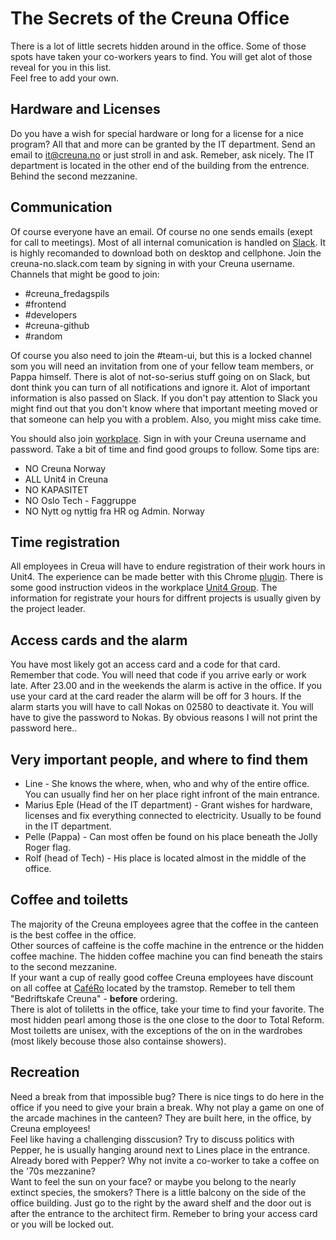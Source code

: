 # The Secrets of the Creuna Office #

There is a lot of little secrets hidden around in the office. 
Some of those spots have taken your co-workers years to find.
You will get alot of those reveal for you in this list. <br>
Feel free to add your own.


## Hardware and Licenses ##

Do you have a wish for special hardware or long for a license for a nice program? All that and more can be granted by the IT department. Send an email to it@creuna.no or just stroll in and ask. Remeber, ask nicely. 
The IT department is located in the other end of the building from the entrence. Behind the second mezzanine.

## Communication ##

Of course everyone have an email. Of course no one sends emails (exept for call to meetings). Most of all internal comunication is handled on [Slack](https://slack.com/). It is highly recomanded to download both on desktop and cellphone. Join the creuna-no.slack.com team by signing in with your Creuna username. Channels that might be good to join:
* #creuna_fredagspils
* #frontend
* #developers
* #creuna-github
* #random
<!--more channels?-->

Of course you also need to join the #team-ui, but this is a locked channel som you will need an invitation from one of your fellow team members, or Pappa himself. There is alot of not-so-serius stuff going on on Slack, but dont think you can turn of all notifications and ignore it. Alot of important information is also passed on Slack. If you don't pay attention to Slack you might find out that you don't know where that important meeting moved or that someone can help you with a problem. Also, you might miss cake time. 

You should also join [workplace](https://creuna.facebook.com/). Sign in with your Creuna username and password. Take a bit of time and find good groups to follow. Some tips are:
* NO Creuna Norway
* ALL Unit4 in Creuna
* NO KAPASITET
* NO Oslo Tech - Faggruppe
* NO Nytt og nyttig fra HR og Admin. Norway
<!--more groups?-->

## Time registration ##
All employees in Creua will have to endure registration of their work hours in Unit4. 
The experience can be made better with this Chrome [plugin](https://github.com/Creuna-Oslo/Unit4Enhancements). 
There is some good instruction videos in the workplace [Unit4 Group](https://creuna.facebook.com/groups/1056335684500691/videos/). The information for registrate your hours for diffrent projects is usually given by the project leader. 

## Access cards and the alarm ##
You have most likely got an access card and a code for that card. Remember that code. You will need that code if you arrive early or work late. <!--check the times and add--> After 23.00 and in the weekends the alarm is active in the office. If you use your card at the card reader the alarm will be off for 3 hours. If the alarm starts you will have to call Nokas on 02580 to deactivate it. You will have to give the password to Nokas. By obvious reasons I will not print the password here.. 

## Very important people, and where to find them ##

* Line - She knows the where, when, who and why of the entire office. You can usually find her on her place right infront of the main entrance.
* Marius Eple (Head of the IT department) - Grant wishes for hardware, licenses and fix everything connected to electricity. Usually to be found in the IT department. 
* Pelle (Pappa) - Can most offen be found on his place beneath the Jolly Roger flag. 
* Rolf (head of Tech) - His place is located almost in the middle of the office.
<!--Other person that should be here?-->

## Coffee and toiletts ##

The majority of the Creuna employees agree that the coffee in the canteen is the best coffee in the office. <br>
Other sources of caffeine is the coffe machine in the entrence or the hidden coffee machine. The hidden coffee machine you can find beneath the stairs to the second mezzanine. <br>
If your want a cup of really good coffee Creuna employees have discount on all coffee at [CaféRo](https://www.cafero.no/) located by the tramstop. Remeber to tell them "Bedriftskafe Creuna" - **before** ordering. <br>
There is alot of toliletts in the office, take your time to find your favorite. The most hidden pearl among those is the one close to the door to Total Reform.<!--Hvwe to be updated when the new tenant moves in--> Most toiletts are unisex, with the exceptions of the on in the wardrobes
(most likely becouse those also containse showers).  

## Recreation ##

Need a break from that impossible bug? There is nice tings to do here in the office if you need to give your brain a break. Why not play a game on one of the arcade machines in the canteen? They are built here, in the office, by Creuna employees! <br> 
Feel like having a challenging disscusion? Try to discuss politics with Pepper, he is usually hanging around next to Lines place in the entrance. Already bored with Pepper? Why not invite a co-worker to take a coffee on the '70s mezzanine? <br>
Want to feel the sun on your face? or maybe you belong to the nearly extinct species, the smokers? There is a little balcony on the side of the office building. Just go to the right by the award shelf and the door out is after the entrance to the architect firm. Remeber to bring your access card or you will be locked out. 
<!--Other things?-->






